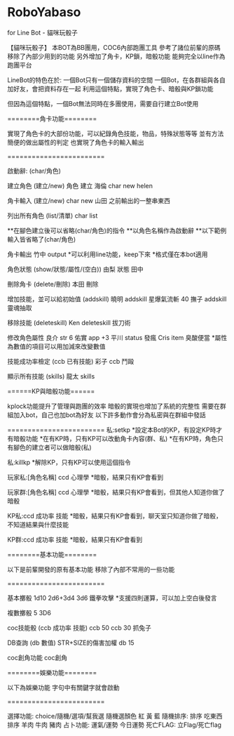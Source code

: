 # RoboYabaso
for Line Bot - 貓咪玩骰子


【貓咪玩骰子】
本BOT為BB團用，COC6內部跑團工具
參考了諸位前輩的原碼
移除了內部少用到的功能
另外增加了角卡，KP鎖，暗骰功能
能夠完全以line作為跑團平台

LineBot的特色在於: 一個Bot只有一個儲存資料的空間
一個Bot，在各群組與各自加好友，會把資料存在一起
利用這個特點，實現了角色卡、暗骰與KP鎖功能

但因為這個特點，一個Bot無法同時在多團使用，需要自行建立Bot使用


========角卡功能========

實現了角色卡的大部份功能，可以紀錄角色技能，物品，特殊狀態等等
並有方法簡便的做出屬性的判定
也實現了角色卡的輸入輸出

========================

啟動辭: (char/角色)


建立角色 (建立/new)
角色 建立 海倫
char new helen

角卡輸入 (建立/new)
char new 山田 之前輸出的一整串東西

列出所有角色 (list/清單)
char list

**在腳色建立後可以省略(char/角色)的指令
**以角色名稱作為啟動辭
**以下範例輸入皆省略了(char/角色)

角卡輸出 
竹中 output
*可以利用line功能，keep下來
*格式僅在本bot適用

角色狀態 (show/狀態/屬性/(空白))
由梨 狀態
田中

刪除角卡 (delete/刪除)
本田 刪除

增加技能，並可以給初始值 (addskill)
曉明 addskill 星爆氣流斬 40
撫子 addskill 靈魂抽取

移除技能 (deleteskill)
Ken deleteskill 拔刀術

修改角色屬性 
良介 str 6
佑實 app +3
平川 status 發瘋
Cris item 臭酸便當
*屬性為數值的項目可以用加減來改變數值

技能成功率檢定 (ccb 已有技能)
彩子 ccb 鬥毆

顯示所有技能 (skills)
龍太 skills

======KP與暗骰功能======

kplock功能提升了管理與跑團的效率
暗骰的實現也增加了系統的完整性
需要在群組加入bot，自己也加bot為好友
以下許多動作會分為私密與在群組中發話

========================
私:setkp 
*設定本Bot的KP，有設定KP時才有暗骰功能
*在有KP時，只有KP可以改動角卡內容(群、私)
*在有KP時，角色只有腳色的建立者可以做暗骰(私)

私:killkp
*解除KP，只有KP可以使用這個指令

玩家私:[角色名稱] ccd 心理學
*暗骰，結果只有KP會看到

玩家群:[角色名稱] ccd 心理學
*暗骰，結果只有KP會看到，但其他人知道你做了暗骰

KP私:ccd 成功率 技能
*暗骰，結果只有KP會看到，聊天室只知道你做了暗骰，不知道結果與什麼技能

KP群:ccd 成功率 技能
*暗骰，結果只有KP會看到


========基本功能========

以下是前輩開發的原有基本功能
移除了內部不常用的一些功能

========================

基本擲骰
1d10
2d6+3d4
3d6 鐵拳攻擊
*支援四則運算，可以加上空白後發言

複數擲骰
5 3D6

coc技能骰 (ccb 成功率 技能)
ccb 50
ccb 30 抓兔子

DB查詢 (db 數值)
STR+SIZE的傷害加權
db 15

coc創角功能
coc創角

========娛樂功能========

以下為娛樂功能
字句中有關鍵字就會啟動

========================

選擇功能: choice/隨機/選項/幫我選
	隨機選顏色 紅 黃 藍
隨機排序: 排序
	吃東西排序 羊肉 牛肉 豬肉
占卜功能: 運氣/運勢
	今日運勢
死亡FLAG: 立Flag/死亡flag
